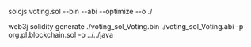 solcjs voting.sol --bin --abi --optimize --o ./

web3j solidity generate ./voting_sol_Voting.bin ./voting_sol_Voting.abi -p org.pl.blockchain.sol -o ../../java
